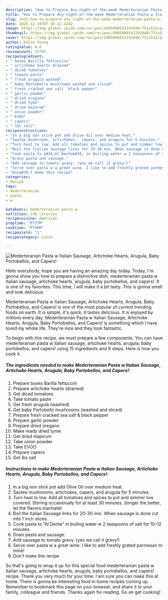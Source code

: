 ```yaml
---
description: "How to Prepare Any-night-of-the-week Mederteranian Pasta w Italian Sausage, Artichoke Hearts, Arugula, Baby Portobellos, and Capers!"
title: "How to Prepare Any-night-of-the-week Mederteranian Pasta w Italian Sausage, Artichoke Hearts, Arugula, Baby Portobellos, and Capers!"
slug: 2433-how-to-prepare-any-night-of-the-week-mederteranian-pasta-w-italian-sausage-artichoke-hearts-arugula-baby-portobellos-and-capers
date: 2020-12-19T07:38:22.428Z
image: https://img-global.cpcdn.com/recipes/4905000543191040/751x532cq70/mederteranian-pasta-w-italian-sausage-artichoke-hearts-arugula-baby-portobellos-and-capers-recipe-main-photo.jpg
thumbnail: https://img-global.cpcdn.com/recipes/4905000543191040/751x532cq70/mederteranian-pasta-w-italian-sausage-artichoke-hearts-arugula-baby-portobellos-and-capers-recipe-main-photo.jpg
cover: https://img-global.cpcdn.com/recipes/4905000543191040/751x532cq70/mederteranian-pasta-w-italian-sausage-artichoke-hearts-arugula-baby-portobellos-and-capers-recipe-main-photo.jpg
author: Katie Young
ratingvalue: 4.6
reviewcount: 31765
recipeingredient:
- " boxes Barilla fettuccini"
- " artichoke hearts drained"
- " diced tomatoes"
- " tomato paste"
- " fresh arugula washed"
- " baby Portobello mushrooms washed and sliced"
- " fresh cracked sea salt  black pepper"
- " garlic powder"
- " dried oregano"
- " dried tyme"
- " dried majorum"
- " onion powder"
- " EVOO"
- " capers"
- " lbs salt"
recipeinstructions:
- "In a big non stick pot add Olive Oil over medium heat."
- "Sautee mushrooms, artichokes,  capers, and arugula for 5 minutes."
- "Turn heat to low. Add all tomatoes and spices to pot and simmer low covered.  Stirring occasionally for at least 30 minutes. (longer the better, let the flavors marinate)"
- "Boil the Italian Sausage links for 20-30 min. When sausage is done cut into 1 inch slices."
- "Cook pasta to &#34;Al Dente&#34; in boiling water w 2 teaspoons of salt for 10-12 minutes."
- "Drain pasta and sausage."
- "Add sausage to tomato gravy. (yes we call it gravy!)"
- "Serve over pasta w a great wine. I like to add freshly grated parmesan to mine!"
- "Don&#39;t make this recipe"
categories:
- Recipe
tags:
- mederteranian
- pasta
- w

katakunci: mederteranian pasta w 
nutrition: 236 calories
recipecuisine: American
preptime: "PT37M"
cooktime: "PT40M"
recipeyield: "1"
recipecategory: Lunch

---
```



![Mederteranian Pasta w Italian Sausage, Artichoke Hearts, Arugula, Baby Portobellos, and Capers!](https://img-global.cpcdn.com/recipes/4905000543191040/751x532cq70/mederteranian-pasta-w-italian-sausage-artichoke-hearts-arugula-baby-portobellos-and-capers-recipe-main-photo.jpg)

Hello everybody, hope you are having an amazing day today. Today, I'm gonna show you how to prepare a distinctive dish, mederteranian pasta w italian sausage, artichoke hearts, arugula, baby portobellos, and capers!. It is one of my favorites. This time, I will make it a bit tasty. This is gonna smell and look delicious.



Mederteranian Pasta w Italian Sausage, Artichoke Hearts, Arugula, Baby Portobellos, and Capers! is one of the most popular of current trending foods on earth. It is simple, it's quick, it tastes delicious. It is enjoyed by millions every day. Mederteranian Pasta w Italian Sausage, Artichoke Hearts, Arugula, Baby Portobellos, and Capers! is something which I have loved my whole life. They're nice and they look fantastic.


To begin with this recipe, we must prepare a few components. You can have mederteranian pasta w italian sausage, artichoke hearts, arugula, baby portobellos, and capers! using 15 ingredients and 9 steps. Here is how you cook it.

<!--inarticleads1-->

##### The ingredients needed to make Mederteranian Pasta w Italian Sausage, Artichoke Hearts, Arugula, Baby Portobellos, and Capers!:

1. Prepare  boxes Barilla fettuccini
1. Prepare  artichoke hearts (drained)
1. Get  diced tomatoes
1. Take  tomato paste
1. Get  fresh arugula (washed)
1. Get  baby Portobello mushrooms (washed and sliced)
1. Prepare  fresh cracked sea salt &amp; black pepper
1. Prepare  garlic powder
1. Prepare  dried oregano
1. Make ready  dried tyme
1. Get  dried majorum
1. Take  onion powder
1. Take  EVOO
1. Prepare  capers
1. Get  lbs salt




<!--inarticleads2-->

##### Instructions to make Mederteranian Pasta w Italian Sausage, Artichoke Hearts, Arugula, Baby Portobellos, and Capers!:

1. In a big non stick pot add Olive Oil over medium heat.
1. Sautee mushrooms, artichokes,  capers, and arugula for 5 minutes.
1. Turn heat to low. Add all tomatoes and spices to pot and simmer low covered.  Stirring occasionally for at least 30 minutes. (longer the better, let the flavors marinate)
1. Boil the Italian Sausage links for 20-30 min. When sausage is done cut into 1 inch slices.
1. Cook pasta to &#34;Al Dente&#34; in boiling water w 2 teaspoons of salt for 10-12 minutes.
1. Drain pasta and sausage.
1. Add sausage to tomato gravy. (yes we call it gravy!)
1. Serve over pasta w a great wine. I like to add freshly grated parmesan to mine!
1. Don&#39;t make this recipe




So that's going to wrap it up for this special food mederteranian pasta w italian sausage, artichoke hearts, arugula, baby portobellos, and capers! recipe. Thank you very much for your time. I am sure you can make this at home. There is gonna be interesting food in home recipes coming up. Remember to bookmark this page on your browser, and share it to your family, colleague and friends. Thanks again for reading. Go on get cooking!
